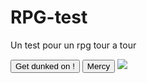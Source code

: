 # RPG-test
Un test pour un rpg tour a tour
<script>

// PV veut dire Points de Vie
var PV = 12;

function attaque() {
	
    if(PV <= 0){
        alert("Sans et papyrus sont morts ! :-)");
    }
    else {
    	var degats = getRandomMinMax (2, 4);
        PV = PV-degats;
        if (PV > 0) {
        	alert("Sans et papyrus ont perdu "+degats+" PV. Il leur en reste "+PV);
        }
    }
}

function soigne() {
	
    if(PV <= 0){
        alert("Sans et papyrus sont est déjà mort ! On ne peut pas les soigner !")
    }
	else if(PV >= 12){
        alert("Sans et Papyrus ont points de vie déjà au maximum.");
    }
    else {
       	var soins = getRandomMinMax (1, 3);
        PV = PV+soins;
        if(PV > 12){
        	PV = 12;
       	}
        
        if(PV > 0){       
        	alert("Sans et papyrus ont gagné "+soins+" PV. Ils en ont maintenant "+PV);
       	}
    }
}

function getRandomMinMax (min, max){
	return Math.floor (Math.random()*(max-min)) +min
}





</script>
<button onclick="attaque()">Get dunked on !</button>
<button onclick="soigne()">Mercy</button>
<img src ="http://cloud-3.steamusercontent.com/ugc/385414506607854008/34907E3CC4D849030041EBBFE45DF236681EDC2D/" />
